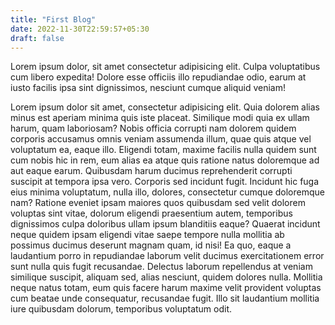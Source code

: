 ```yaml
---
title: "First Blog"
date: 2022-11-30T22:59:57+05:30
draft: false
---
```


Lorem ipsum dolor, sit amet consectetur adipisicing elit. Culpa voluptatibus cum libero expedita! Dolore esse officiis illo repudiandae odio, earum at iusto facilis ipsa sint dignissimos, nesciunt cumque aliquid veniam!

Lorem ipsum dolor sit amet, consectetur adipisicing elit. Quia dolorem alias minus est aperiam minima quis iste placeat. Similique modi quia ex ullam harum, quam laboriosam? Nobis officia corrupti nam dolorem quidem corporis accusamus omnis veniam assumenda illum, quae quis atque vel voluptatum ea, eaque illo. Eligendi totam, maxime facilis nulla quidem sunt cum nobis hic in rem, eum alias ea atque quis ratione natus doloremque ad aut eaque earum. Quibusdam harum ducimus reprehenderit corrupti suscipit at tempora ipsa vero. Corporis sed incidunt fugit. Incidunt hic fuga eius minima voluptatum, nulla illo, dolores, consectetur cumque doloremque nam? Ratione eveniet ipsam maiores quos quibusdam sed velit dolorem voluptas sint vitae, dolorum eligendi praesentium autem, temporibus dignissimos culpa doloribus ullam ipsum blanditiis eaque? Quaerat incidunt neque quidem ipsam eligendi vitae saepe tempore nulla mollitia ab possimus ducimus deserunt magnam quam, id nisi! Ea quo, eaque a laudantium porro in repudiandae laborum velit ducimus exercitationem error sunt nulla quis fugit recusandae. Delectus laborum repellendus at veniam similique suscipit, aliquam sed, alias nesciunt, quidem dolores nulla. Mollitia neque natus totam, eum quis facere harum maxime velit provident voluptas cum beatae unde consequatur, recusandae fugit. Illo sit laudantium mollitia iure quibusdam dolorum, temporibus voluptatum odit.
